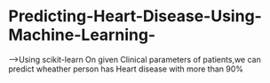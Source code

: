 # Predicting-Heart-Disease-Using-Machine-Learning-
-->Using scikit-learn On given Clinical parameters of patients,we can predict wheather person has Heart disease with more than 90% 
